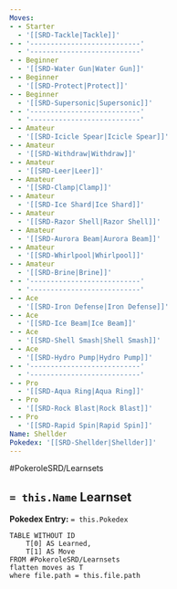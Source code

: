 ```yaml
---
Moves:
- - Starter
  - '[[SRD-Tackle|Tackle]]'
- - '---------------------------'
  - '---------------------------'
- - Beginner
  - '[[SRD-Water Gun|Water Gun]]'
- - Beginner
  - '[[SRD-Protect|Protect]]'
- - Beginner
  - '[[SRD-Supersonic|Supersonic]]'
- - '---------------------------'
  - '---------------------------'
- - Amateur
  - '[[SRD-Icicle Spear|Icicle Spear]]'
- - Amateur
  - '[[SRD-Withdraw|Withdraw]]'
- - Amateur
  - '[[SRD-Leer|Leer]]'
- - Amateur
  - '[[SRD-Clamp|Clamp]]'
- - Amateur
  - '[[SRD-Ice Shard|Ice Shard]]'
- - Amateur
  - '[[SRD-Razor Shell|Razor Shell]]'
- - Amateur
  - '[[SRD-Aurora Beam|Aurora Beam]]'
- - Amateur
  - '[[SRD-Whirlpool|Whirlpool]]'
- - Amateur
  - '[[SRD-Brine|Brine]]'
- - '---------------------------'
  - '---------------------------'
- - Ace
  - '[[SRD-Iron Defense|Iron Defense]]'
- - Ace
  - '[[SRD-Ice Beam|Ice Beam]]'
- - Ace
  - '[[SRD-Shell Smash|Shell Smash]]'
- - Ace
  - '[[SRD-Hydro Pump|Hydro Pump]]'
- - '---------------------------'
  - '---------------------------'
- - Pro
  - '[[SRD-Aqua Ring|Aqua Ring]]'
- - Pro
  - '[[SRD-Rock Blast|Rock Blast]]'
- - Pro
  - '[[SRD-Rapid Spin|Rapid Spin]]'
Name: Shellder
Pokedex: '[[SRD-Shellder|Shellder]]'
---
```


#PokeroleSRD/Learnsets

## `= this.Name` Learnset

**Pokedex Entry:** `= this.Pokedex`

```dataview
TABLE WITHOUT ID
    T[0] AS Learned,
    T[1] AS Move
FROM #PokeroleSRD/Learnsets
flatten moves as T
where file.path = this.file.path
```
